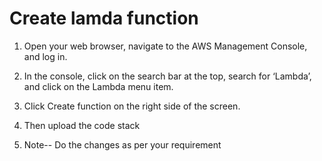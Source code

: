 
# Create lamda function

1. Open your web browser, navigate to the AWS Management Console, and log in.

2. In the console, click on the search bar at the top, search for ‘Lambda’, and click on the Lambda menu item.

3. Click Create function on the right side of the screen.

4. Then upload the code stack
  
6. Note-- Do the changes as per your requirement
